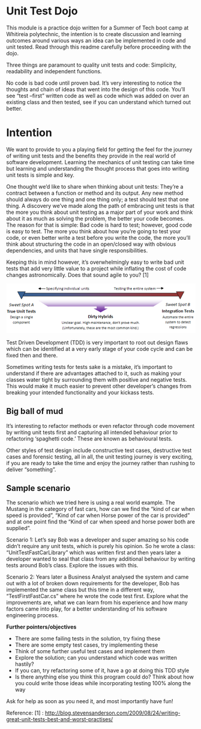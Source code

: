 # Unit Test Dojo

This module is a practice dojo written for a Summer of Tech boot camp at Whitireia polytechnic, the intention is to create discussion and learning outcomes around various ways an idea can be implemented in code and unit tested. 
Read through this readme carefully before proceeding with the dojo.

Three things are paramount to quality unit tests and code: Simplicity, readability and independent functions.

No code is bad code until proven bad. It’s very interesting to notice the thoughts and chain of ideas that went into the design of this code. You’ll see “test –first” written code as well as code which was added on over an existing class and then tested, see if you can understand which turned out better.

# Intention

We want to provide to you a playing field for getting the feel for the journey of writing unit tests and the benefits they provide in the real world of software development. Learning the mechanics of unit testing can take time but learning and understanding the thought process that goes into writing unit tests is simple and key.

One thought we’d like to share when thinking about unit tests: They’re a contract between a function or method and its output. Any new method should always do one thing and one thing only; a test should test that one thing. A discovery we’ve made along the path of embracing unit tests is that the more you think about unit testing as a major part of your work and think about it as much as solving the problem, the better your code becomes. The reason for that is simple: Bad code is hard to test; however, good code is easy to test. The more you think about how you’re going to test your code, or even better write a test before you write the code, the more you’ll think about structuring the code in an open/closed way with obvious dependencies, and units that have single responsibilities.

Keeping this in mind however, it’s overwhelmingly easy to write bad unit tests that add very little value to a project while inflating the cost of code changes astronomically. Does that sound agile to you? [1]

![Image is taken from reference 1 mentioned below](https://github.com/Tatsinnit/Unittest_DoJo/blob/master/UnitTests/image-thumb1.png)

Test Driven Development (TDD) is very important to root out design flaws which can be identified at a very early stage of your code cycle and can be fixed then and there.

Sometimes writing tests for tests sake is a mistake, it’s important to understand if there are advantages attached to it, such as making your classes water tight by surrounding them with positive and negative tests. This would make it much easier to prevent other developer’s changes from breaking your intended functionality and your kickass tests.

## Big ball of mud

It’s interesting to refactor methods or even refactor through code movement by writing unit tests first and capturing all intended behaviour prior to refactoring ‘spaghetti code.’ These are known as behavioural tests.

Other styles of test design include constructive test cases, destructive test cases and forensic testing, all in all, the unit testing journey is very exciting, if you are ready to take the time and enjoy the journey rather than rushing to deliver “something”.

## Sample scenario

The scenario which we tried here is using a real world example. The Mustang in the category of fast cars, how can we find the “kind of car when speed is provided”, “Kind of car when Horse power of the car is provided” and at one point find the “Kind of car when speed and horse power both are supplied”.

Scenario 1: Let’s say Bob was a developer and super amazing so his code didn’t require any unit tests, which is purely his opinion. So he wrote a class: “UnitTestFastCarLibrary” which was written first and then years later a developer wanted to seal that class from any additional behaviour by writing tests around Bob’s class. Explore the issues with this.

Scenario 2: Years later a Business Analyst analysed the system and came out with a lot of broken down requirements for the developer, Bob has implemented the same class but this time in a different way, “TestFirstFastCar.cs” where he wrote the code test first. Explore what the improvements are, what we can learn from his experience and how many factors came into play, for a better understanding of his software engineering process.

**Further pointers/objectives**
* There are some failing tests in the solution, try fixing these
* There are some empty test cases, try implementing these
* Think of some further useful test cases and implement them
* Explore the solution; can you understand which code was written hastily?
* If you can, try refactoring some of it, have a go at doing this TDD style
* Is there anything else you think this program could do? Think about how you could write those ideas while incorporating testing 100% along the way

Ask for help as soon as you need it, and most importantly have fun!

 Reference:
[1] : http://blog.stevensanderson.com/2009/08/24/writing-great-unit-tests-best-and-worst-practises/


